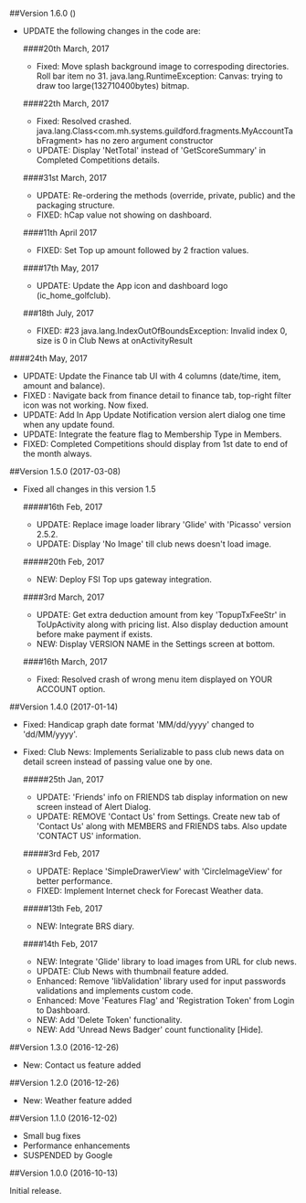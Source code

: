 ##Version 1.6.0 ()

- UPDATE the following changes in the code are:

  ####20th March, 2017
  - Fixed: Move splash background image to correspoding directories. Roll bar item no 31. java.lang.RuntimeException: Canvas: trying to draw too large(132710400bytes) bitmap.
  
  ####22th March, 2017
  - Fixed: Resolved crashed. java.lang.Class<com.mh.systems.guildford.fragments.MyAccountTabFragment> has no zero argument constructor
  - UPDATE: Display 'NetTotal' instead of 'GetScoreSummary' in Completed Competitions details.

  ####31st March, 2017
  - UPDATE: Re-ordering the methods (override, private, public) and the packaging structure.
  - FIXED: hCap value not showing on dashboard.
 
  ####11th April 2017
  - FIXED: Set Top up amount followed by 2 fraction values.
  
  ####17th May, 2017
  - UPDATE: Update the App icon and dashboard logo (ic_home_golfclub).
 
  ###18th July, 2017
  - FIXED: #23 java.lang.IndexOutOfBoundsException: Invalid index 0, size is 0 in Club News at onActivityResult
 
 ####24th May, 2017
   - UPDATE: Update the Finance tab UI with 4 columns (date/time, item, amount and balance).
   - FIXED : Navigate back from finance detail to finance tab, top-right filter icon was not working. Now fixed.
   - UPDATE: Add In App Update Notification version alert dialog one time when any update found.
   - UPDATE: Integrate the feature flag to Membership Type in Members.
   - FIXED:  Completed Competitions should display from 1st date to end of the month always.
  
##Version  1.5.0 (2017-03-08)

- Fixed all changes in this version 1.5

    #####16th Feb, 2017
     - UPDATE: Replace image loader library 'Glide' with 'Picasso' version 2.5.2.
     - UPDATE: Display 'No Image' till club news doesn't load image.

    #####20th Feb, 2017
    - NEW: Deploy FSI Top ups gateway integration.
    
    ####3rd March, 2017
     - UPDATE: Get extra deduction amount from key 'TopupTxFeeStr' in ToUpActivity along with pricing list. Also display deduction amount before make payment if exists.
     - NEW: Display VERSION NAME in the Settings screen at bottom.
     
    ####16th March, 2017
     - Fixed: Resolved crash of wrong menu item displayed on YOUR ACCOUNT option.

##Version  1.4.0 (2017-01-14)

- Fixed: Handicap graph date format 'MM/dd/yyyy' changed to 'dd/MM/yyyy'.
- Fixed: Club News: Implements Serializable to pass club news data on detail screen instead of passing value one by one.

    #####25th Jan, 2017
    - UPDATE: 'Friends' info on FRIENDS tab display information on new screen instead of Alert Dialog.
    - UPDATE: REMOVE 'Contact Us' from Settings. Create new tab of 'Contact Us' along with MEMBERS and FRIENDS tabs. Also update 'CONTACT US' information.

    #####3rd Feb, 2017
    - UPDATE: Replace 'SimpleDrawerView' with 'CircleImageView' for better performance.
    - FIXED: Implement Internet check for Forecast Weather data.

    #####13th Feb, 2017
    - NEW: Integrate BRS diary.

    ####14th Feb, 2017
    - NEW: Integrate 'Glide' library to load images from URL for club news.
    - UPDATE: Club News with thumbnail feature added.
    - Enhanced: Remove 'libValidation' library used for input passwords validations and implements custom code.
    - Enhanced: Move 'Features Flag' and 'Registration Token' from Login to Dashboard.
    - NEW: Add 'Delete Token' functionality.
    - NEW: Add 'Unread News Badger' count functionality [Hide].

##Version 1.3.0 (2016-12-26)

- New: Contact us feature added

##Version 1.2.0 (2016-12-26)

- New: Weather feature added

##Version 1.1.0 (2016-12-02)

- Small bug fixes
- Performance enhancements
- SUSPENDED by Google

##Version 1.0.0 (2016-10-13)

Initial release.